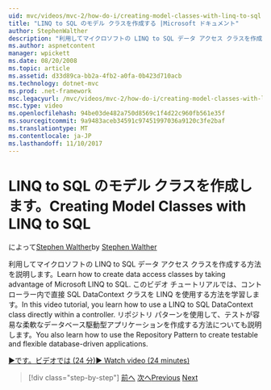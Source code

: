 ```yaml
---
uid: mvc/videos/mvc-2/how-do-i/creating-model-classes-with-linq-to-sql
title: "LINQ to SQL のモデル クラスを作成する |Microsoft ドキュメント"
author: StephenWalther
description: "利用してマイクロソフトの LINQ to SQL データ アクセス クラスを作成する方法を説明します。 このビデオ チュートリアルでは、LINQ to SQL DataContext を使用する方法を学習しています."
ms.author: aspnetcontent
manager: wpickett
ms.date: 08/20/2008
ms.topic: article
ms.assetid: d33d89ca-bb2a-4fb2-a0fa-0b423d710acb
ms.technology: dotnet-mvc
ms.prod: .net-framework
msc.legacyurl: /mvc/videos/mvc-2/how-do-i/creating-model-classes-with-linq-to-sql
msc.type: video
ms.openlocfilehash: 94be03de482a750d8569c1f4d22c960fb561e35f
ms.sourcegitcommit: 9a9483aceb34591c97451997036a9120c3fe2baf
ms.translationtype: MT
ms.contentlocale: ja-JP
ms.lasthandoff: 11/10/2017
---
```

<a name="creating-model-classes-with-linq-to-sql"></a><span data-ttu-id="c8b87-104">LINQ to SQL のモデル クラスを作成します。</span><span class="sxs-lookup"><span data-stu-id="c8b87-104">Creating Model Classes with LINQ to SQL</span></span>
====================
<span data-ttu-id="c8b87-105">によって[Stephen Walther](https://github.com/StephenWalther)</span><span class="sxs-lookup"><span data-stu-id="c8b87-105">by [Stephen Walther](https://github.com/StephenWalther)</span></span>

<span data-ttu-id="c8b87-106">利用してマイクロソフトの LINQ to SQL データ アクセス クラスを作成する方法を説明します。</span><span class="sxs-lookup"><span data-stu-id="c8b87-106">Learn how to create data access classes by taking advantage of Microsoft LINQ to SQL.</span></span> <span data-ttu-id="c8b87-107">このビデオ チュートリアルでは、コント ローラー内で直接 SQL DataContext クラスを LINQ を使用する方法を学習します。</span><span class="sxs-lookup"><span data-stu-id="c8b87-107">In this video tutorial, you learn how to use a LINQ to SQL DataContext class directly within a controller.</span></span> <span data-ttu-id="c8b87-108">リポジトリ パターンを使用して、テストが容易な柔軟なデータベース駆動型アプリケーションを作成する方法についても説明します。</span><span class="sxs-lookup"><span data-stu-id="c8b87-108">You also learn how to use the Repository Pattern to create testable and flexible database-driven applications.</span></span>

[<span data-ttu-id="c8b87-109">&#9654;です。ビデオでは (24 分)</span><span class="sxs-lookup"><span data-stu-id="c8b87-109">&#9654; Watch video (24 minutes)</span></span>](https://channel9.msdn.com/Blogs/ASP-NET-Site-Videos/creating-model-classes-with-linq-to-sql)

>[!div class="step-by-step"]
<span data-ttu-id="c8b87-110">[前へ](creating-custom-html-helpers.md)
[次へ](displaying-a-table-of-database-data.md)</span><span class="sxs-lookup"><span data-stu-id="c8b87-110">[Previous](creating-custom-html-helpers.md)
[Next](displaying-a-table-of-database-data.md)</span></span>
